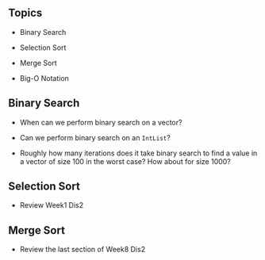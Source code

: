 Topics
---

* Binary Search

* Selection Sort

* Merge Sort

* Big-O Notation


Binary Search
---

* When can we perform binary search on a vector?

* Can we perform binary search on an `IntList`?

* Roughly how many iterations does it take binary search to find a value in a vector of size 100 in the worst case?
How about for size 1000?


Selection Sort
---

* Review Week1 Dis2


Merge Sort
---

* Review the last section of Week8 Dis2


